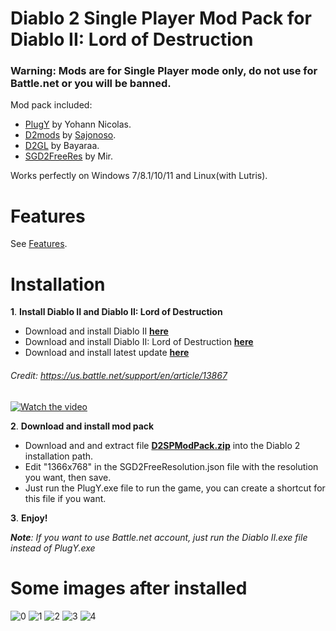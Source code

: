 # Diablo 2 Single Player Mod Pack for Diablo II: Lord of Destruction
### Warning: Mods are for Single Player mode only, do not use for Battle.net or you will be banned.

Mod pack included:
- [PlugY](http://plugy.free.fr/en/index.html) by Yohann Nicolas.
- [D2mods](https://sajonoso.github.io/d2mods) by [Sajonoso](https://github.com/sajonoso/d2mods).
- [D2GL](https://github.com/bayaraa/d2gl) by Bayaraa.
- [SGD2FreeRes](https://github.com/mir-diablo-ii-tools/SlashGaming-Diablo-II-Free-Resolution) by Mir.

Works perfectly on Windows 7/8.1/10/11 and Linux(with Lutris).





# Features
See [Features](https://github.com/lethinhrider/Diablo-2-Single-Player-Mod-Pack/wiki/Features).


# Installation
**1**. **Install Diablo II and Diablo II: Lord of Destruction**
- Download and install Diablo II  [**here**](https://download.battle.net/?platform=windows&product=d2&locale=enUS)
- Download and install Diablo II: Lord of Destruction  [**here**](https://download.battle.net/?platform=windows&product=d2lod&locale=enUS)
- Download and install latest update  [**here**](http://ftp.blizzard.com/pub/diablo2exp/patches/PC/LODPatch_114d.exe)
###### _Credit_: _https://us.battle.net/support/en/article/13867_
[![Watch the video](https://i.postimg.cc/bNJq3bHC/D2.png)](https://www.dailymotion.com/video/x8pbavr)


**2**. **Download and install mod pack**
- Download and and extract file [**D2SPModPack.zip**](https://github.com/lethinhrider/Diablo-2-Single-Player-Mod-Pack/releases/latest) into the Diablo 2 installation path.
- Edit "1366x768" in the SGD2FreeResolution.json file with the resolution you want, then save.
- Just run the PlugY.exe file to run the game, you can create a shortcut for this file if you want.


**3**. **Enjoy!**

_**Note**: If you want to use Battle.net account, just run the Diablo II.exe file instead of PlugY.exe_



# Some images after installed
![0](https://github.com/lethinhrider/Diablo-2-Single-Player-Mod-Pack/assets/43519453/6d7ea121-188f-4154-bd7a-c255baea558b)
![1](https://github.com/lethinhrider/Diablo-2-Single-Player-Mod-Pack/assets/43519453/1c6cb2b5-7bf8-409e-bda6-14805a7c53d3)
![2](https://github.com/lethinhrider/Diablo-2-Single-Player-Mod-Pack/assets/43519453/8c9ed436-caaf-4480-a70b-8d936c614362)
![3](https://github.com/lethinhrider/Diablo-2-Single-Player-Mod-Pack/assets/43519453/9d08561c-3c29-484c-831f-2e4fc16f5f9e)
![4](https://github.com/lethinhrider/Diablo-2-Single-Player-Mod-Pack/assets/43519453/c6c30d4a-7132-4177-9bb2-af36e36f51db)



